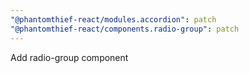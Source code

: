 ```yaml
---
"@phantomthief-react/modules.accordion": patch
"@phantomthief-react/components.radio-group": patch
---
```


Add radio-group component
